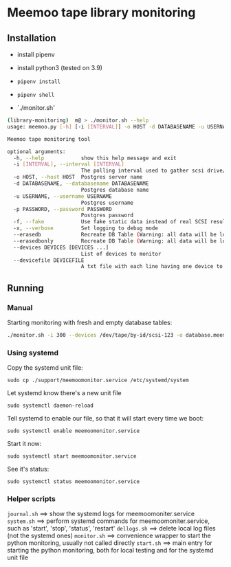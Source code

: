 # Meemoo tape library monitoring

## Installation

* install pipenv
* install python3 (tested on 3.9)

* `pipenv install`
* `pipenv shell`
* `./monitor.sh'

```bash
(library-monitoring)  m@ > ./monitor.sh --help
usage: meemoo.py [-h] [-i [INTERVAL]] -o HOST -d DATABASENAME -u USERNAME -p PASSWORD [-f] [-x] [--erasedb] [--erasedbonly] (--devices DEVICES [DEVICES ...] | --devicefile DEVICEFILE)

Meemoo tape monitoring tool

optional arguments:
  -h, --help            show this help message and exit
  -i [INTERVAL], --interval [INTERVAL]
                        The polling interval used to gather scsi drive/tape information.
  -o HOST, --host HOST  Postgres server name
  -d DATABASENAME, --databasename DATABASENAME
                        Postgres database name
  -u USERNAME, --username USERNAME
                        Postgres username
  -p PASSWORD, --password PASSWORD
                        Postgres password
  -f, --fake            Use fake static data instead of real SCSI results
  -x, --verbose         Set logging to debug mode
  --erasedb             Recreate DB Table (Warning: all data will be lost!!!)
  --erasedbonly         Recreate DB Table (Warning: all data will be lost!!!) and exit
  --devices DEVICES [DEVICES ...]
                        List of devices to monitor
  --devicefile DEVICEFILE
                        A txt file with each line having one device to monitor from /dev/tape/by-id/*
```

## Running
### Manual

Starting monitoring with fresh and empty database tables:
```bash
./monitor.sh -i 300 --devices /dev/tape/by-id/scsi-123 -o database.meemoo.be -d tapemonitor -u tapemonitor -p secret_password --erasedb
```

### Using systemd

Copy the systemd unit file:

```sudo cp ./support/meemoomonitor.service /etc/systemd/system```

Let systemd know there's a new unit file

```sudo systemctl daemon-reload```

Tell systemd to enable our file, so that it will start every time we boot:

```sudo systemctl enable meemoomonitor.service```

Start it now:

```sudo systemctl start meemoomonitor.service```

See it's status:

```sudo systemctl status meemoomonitor.service```

### Helper scripts

```journal.sh``` ==> show the systemd logs for meemoomoniter.service
```system.sh``` ==> perform systemd commands for meemoomoniter.service, such as 'start', 'stop', 'status', 'restart'
```dellogs.sh``` ==> delete local log files (not the systemd ones)
```monitor.sh``` ==> convenience wrapper to start the python monitoring, usually not called directly
```start.sh``` ==> main entry for starting the python monitoring, both for local testing and for the systemd unit file

